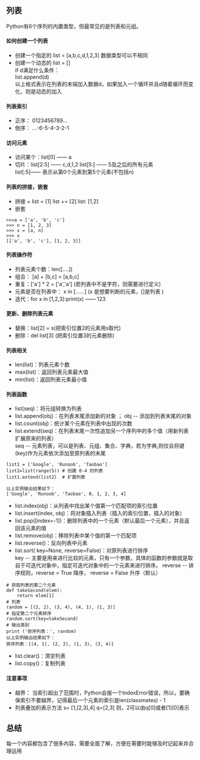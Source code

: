 ## 列表
Python有6个序列的内置类型，但最常见的是列表和元组。
#### 如何创建一个列表
* 创建一个指定的
list = [a,b,c,d,1,2,3] 
数据类型可以不相同 
* 创建一个动态的
list = []  
if d满足什么条件：  
  list.append(d)   
以上格式表示在列表的末端加入数据d，如果加入一个循环并且d随着循环而变化，则是动态的加入    
#### 列表索引
* 正序： 0123456789...
* 倒序： ...-6-5-4-3-2-1
#### 访问元素
* 访问某个：list[0] —— a
* 切片：list[2:5] —— c,d,1,2
        list[5:] —— 5及之后的所有元素  
        list[:5]—— 表示从第0个元素到第5个元素(不包括n)  
#### 列表的拼接，嵌套
* 拼接 + 
list = [1]
list += [2]
list: [1,2]
* 嵌套 
```
>>>a = ['a', 'b', 'c']
>>> n = [1, 2, 3]
>>> x = [a, n]
>>> x
[['a', 'b', 'c'], [1, 2, 3]]
```
#### 列表操作符
* 列表元素个数：len([....])
* 组合： [a] + [b,c] = [a,b,c]
* 重复：['a'] * 2 = ['a','a']   (若列表中不是字符，则需要进行定义)
* 元素是否在列表中： x in [......]  (x 是想要判断的元素，[]是列表 )
* 迭代：for x in [1,2,3]:print(x) —— 123
#### 更新、删除列表元素
* 替换：list[2] = s(把索引位置2的元素用s取代)
* 删除：del list[3] (把索引位置3的元素删除)
#### 列表相关
* len(list)：列表元素个数
* max(list)：返回列表元素最大值
* min(list)：返回列表元素最小值
#### 列表函数
* list(seq)：将元组转换为列表
* list.append(obj)：在列表末尾添加新的对象  ；   obj -- 添加到列表末尾的对象
* list.count(obj)：统计某个元素在列表中出现的次数
* list.extend(seq)：在列表末尾一次性追加另一个序列中的多个值（用新列表扩展原来的列表）   
seq -- 元素列表，可以是列表、元组、集合、字典，若为字典,则仅会将键(key)作为元素依次添加至原列表的末尾    
```
list1 = ['Google', 'Runoob', 'Taobao']
list2=list(range(5)) # 创建 0-4 的列表
list1.extend(list2)  # 扩展列表

以上实例输出结果如下： 
['Google', 'Runoob', 'Taobao', 0, 1, 2, 3, 4] 
```
* list.index(obj)：从列表中找出某个值第一个匹配项的索引位置
* list.insert(index, obj)：将对象插入列表（插入的索引位置，插入的对象）
* list.pop([index=-1])：删除列表中的一个元素（默认最后一个元素），并且返回该元素的值
* list.remove(obj)：移除列表中某个值的第一个匹配项
* list.reverse()：反向列表中元素
* list.sort( key=None, reverse=False)：对原列表进行排序  
key -- 主要是用来进行比较的元素，只有一个参数，具体的函数的参数就是取自于可迭代对象中，指定可迭代对象中的一个元素来进行排序。
reverse -- 排序规则，reverse = True 降序， reverse = False 升序（默认）
```
# 获取列表的第二个元素
def takeSecond(elem):
    return elem[1] 
# 列表
random = [(2, 2), (3, 4), (4, 1), (1, 3)]
# 指定第二个元素排序
random.sort(key=takeSecond)
# 输出类别
print ('排序列表：', random)
以上实例输出结果如下：
排序列表：[(4, 1), (2, 2), (1, 3), (3, 4)]
```
* list.clear()：清空列表
* list.copy()：复制列表

#### 注意事项
* 越界：
当索引超出了范围时，Python会报一个IndexError错误，所以，要确保索引不要越界，记得最后一个元素的索引是len(classmates) - 1
* 列表叠加的表示方法
s= [1,[2,3],4]
q=[2,3]
则，2可以由q[0]或者[1][0]表示

## 总结
每一个内容都包含了很多内容，需要全面了解，方便在需要时能够及时记起来并合理运用















